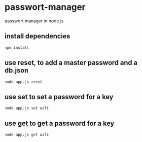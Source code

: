 # passwort-manager

passwort manager in node.js

## install dependencies

```
npm install
```

## use reset, to add a master password and a db.json

```
node app.js reset
```

## use set to set a password for a key

```
node app.js set wifi
```

## use get to get a password for a key

```
node app.js get wifi
```
